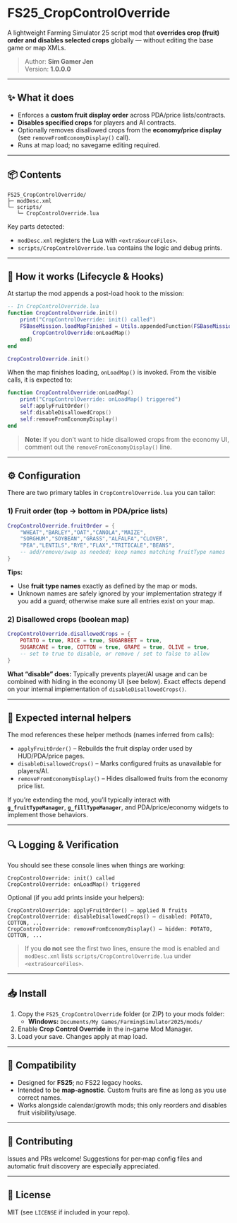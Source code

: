 # FS25_CropControlOverride

A lightweight Farming Simulator 25 script mod that **overrides crop (fruit) order and disables selected crops** globally — without editing the base game or map XMLs.

> Author: **Sim Gamer Jen**  
> Version: **1.0.0.0**

---

## ✨ What it does

- Enforces a **custom fruit display order** across PDA/price lists/contracts.
- **Disables specified crops** for players and AI contracts.
- Optionally removes disallowed crops from the **economy/price display** (see `removeFromEconomyDisplay()` call).
- Runs at map load; no savegame editing required.

---

## 📦 Contents

```
FS25_CropControlOverride/
├─ modDesc.xml
└─ scripts/
   └─ CropControlOverride.lua
```

Key parts detected:

- `modDesc.xml` registers the Lua with `<extraSourceFiles>`.
- `scripts/CropControlOverride.lua` contains the logic and debug prints.

---

## 🧠 How it works (Lifecycle & Hooks)

At startup the mod appends a post-load hook to the mission:

```lua
-- In CropControlOverride.lua
function CropControlOverride.init()
    print("CropControlOverride: init() called")
    FSBaseMission.loadMapFinished = Utils.appendedFunction(FSBaseMission.loadMapFinished, function(self)
        CropControlOverride:onLoadMap()
    end)
end

CropControlOverride.init()
```

When the map finishes loading, `onLoadMap()` is invoked. From the visible calls, it is expected to:

```lua
function CropControlOverride:onLoadMap()
    print("CropControlOverride: onLoadMap() triggered")
    self:applyFruitOrder()
    self:disableDisallowedCrops()
    self:removeFromEconomyDisplay()
end
```

> **Note:** If you don’t want to hide disallowed crops from the economy UI, comment out the `removeFromEconomyDisplay()` line.

---

## ⚙️ Configuration

There are two primary tables in `CropControlOverride.lua` you can tailor:

### 1) Fruit order (top → bottom in PDA/price lists)

```lua
CropControlOverride.fruitOrder = {
    "WHEAT","BARLEY","OAT","CANOLA","MAIZE",
    "SORGHUM","SOYBEAN","GRASS","ALFALFA","CLOVER",
    "PEA","LENTILS","RYE","FLAX","TRITICALE","BEANS",
    -- add/remove/swap as needed; keep names matching fruitType names
}
```

**Tips:**  
- Use **fruit type names** exactly as defined by the map or mods.  
- Unknown names are safely ignored by your implementation strategy if you add a guard; otherwise make sure all entries exist on your map.

### 2) Disallowed crops (boolean map)

```lua
CropControlOverride.disallowedCrops = {
    POTATO = true, RICE = true, SUGARBEET = true,
    SUGARCANE = true, COTTON = true, GRAPE = true, OLIVE = true,
    -- set to true to disable, or remove / set to false to allow
}
```

**What “disable” does:** Typically prevents player/AI usage and can be combined with hiding in the economy UI (see below). Exact effects depend on your internal implementation of `disableDisallowedCrops()`.

---

## 🧩 Expected internal helpers

The mod references these helper methods (names inferred from calls):

- `applyFruitOrder()` – Rebuilds the fruit display order used by HUD/PDA/price pages.
- `disableDisallowedCrops()` – Marks configured fruits as unavailable for players/AI.
- `removeFromEconomyDisplay()` – Hides disallowed fruits from the economy price list.

If you’re extending the mod, you’ll typically interact with **`g_fruitTypeManager`**, **`g_fillTypeManager`**, and PDA/price/economy widgets to implement those behaviors.

---

## 🔍 Logging & Verification

You should see these console lines when things are working:

```
CropControlOverride: init() called
CropControlOverride: onLoadMap() triggered
```

Optional (if you add prints inside your helpers):

```
CropControlOverride: applyFruitOrder() – applied N fruits
CropControlOverride: disableDisallowedCrops() – disabled: POTATO, COTTON, ...
CropControlOverride: removeFromEconomyDisplay() – hidden: POTATO, COTTON, ...
```

> If you **do not** see the first two lines, ensure the mod is enabled and `modDesc.xml` lists `scripts/CropControlOverride.lua` under `<extraSourceFiles>`.

---

## 📥 Install

1. Copy the `FS25_CropControlOverride` folder (or ZIP) to your mods folder:
   - **Windows:** `Documents/My Games/FarmingSimulator2025/mods/`
2. Enable **Crop Control Override** in the in‑game Mod Manager.
3. Load your save. Changes apply at map load.

---

## 🧪 Compatibility

- Designed for **FS25**; no FS22 legacy hooks.
- Intended to be **map‑agnostic**. Custom fruits are fine as long as you use correct names.
- Works alongside calendar/growth mods; this only reorders and disables fruit visibility/usage.

---

## 🤝 Contributing

Issues and PRs welcome! Suggestions for per‑map config files and automatic fruit discovery are especially appreciated.

---

## 📜 License

MIT (see `LICENSE` if included in your repo).
